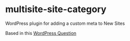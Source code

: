 multisite-site-category
=======================

WordPress plugin for adding a custom meta to New Sites

Based in this [WordPress Question](http://wordpress.stackexchange.com/questions/50235/multisite-how-to-add-custom-blog-options-to-new-blog-setup-form)